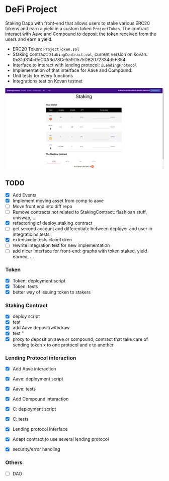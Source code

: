 # DeFi Project

Staking Dapp with front-end that allows users to stake various ERC20 tokens and earn a yield in a custom token `ProjectToken`. The contract interact with Aave and Compound to deposit the token received from the users and earn a yield.

- ERC20 Token: `ProjectToken.sol`
- Staking contract: `StakingContract.sol`, current version on kovan: 0x31d314c0eC0A3d78Ce559D575DB2072334d5F354
- Interface to interact with lending protocol: `ILendingProtocol`
- Implementation of that interface for Aave and Compound.
- Unit tests for every functions
- Integrations test on Kovan testnet

![Front-end](front_end/img/Screenshot5.png "Staking")


## TODO

- [x] Add Events
- [x] Implement moving asset from comp to aave 
- [ ] Move front end into diff repo
- [ ] Remove contracts not related to StakingContract: flashloan stuff, uniswap, ...
- [x] refactoring of deploy_staking_contract
- [ ] get second account and differentiate between deployer and user in integratioins tests
- [x] extensively tests claimToken
- [ ] rewrite integration test for new implementation
- [ ] add nicer interface for front-end: graphs with token staked, yield earned, ...

### Token
- [x] Token: deployment script
- [x] Token: tests
- [x] better way of issuing token to stakers

### Staking Contract
- [x] deploy script
- [x] test
- [x] add Aave deposit/withdraw
- [x] test       "
- [x] proxy to deposit on aave or compound, contract that take care of sending token x to one protocol and x to another

### Lending Protocol interaction

- [x] Add Aave interaction
- [x] Aave: deployment script
- [x] Aave: tests
- [x] Add Compound interaction
- [x] C: deployment script
- [x] C: tests
- [x] Lending protocol Interface
- [x] Adapt contract to use several lending protocol
- [x] security/error handling


### Others
- [ ] DAO


